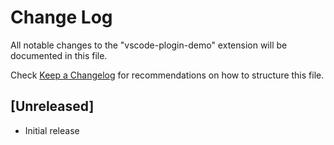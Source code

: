 # Change Log

All notable changes to the "vscode-plogin-demo" extension will be documented in this file.

Check [Keep a Changelog](http://keepachangelog.com/) for recommendations on how to structure this file.

## [Unreleased]

- Initial release